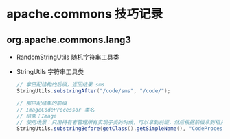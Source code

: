 # apache.commons 技巧记录

## org.apache.commons.lang3

* RandomStringUtils 随机字符串工具类
* StringUtils 字符串工具类

  ```java
  // 拿匹配结构的后缀，返回结果 sms
  StringUtils.substringAfter("/code/sms", "/code/");

  // 那匹配结果的前缀
  // ImageCodeProcessor 类名
  // 结果：Image
  // 使用场景：只用持有者管理所有实现子类的时候，可以拿到前缀，然后根据前缀拿到相关的枚举信息
  StringUtils.substringBefore(getClass().getSimpleName(), "CodeProcessor");
  ```
